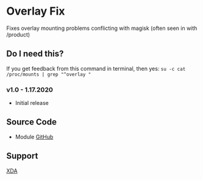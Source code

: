 # Overlay Fix
Fixes overlay mounting problems conflicting with magisk (often seen in with /product)

## Do I need this?
If you get feedback from this command in terminal, then yes:
`su -c cat /proc/mounts | grep "^overlay "`

### v1.0 - 1.17.2020
* Initial release

## Source Code
* Module [GitHub](https://github.com/Magisk-Modules-Repo/overlayfix)

## Support
[XDA](https://forum.xda-developers.com/android/software-hacking/mods-zackptg5-s-misc-projects-t3881164)
